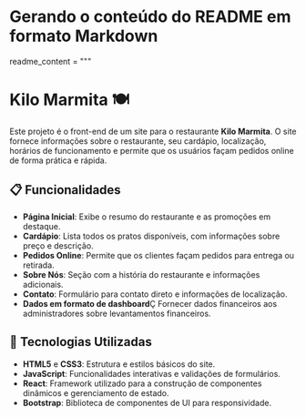 # Gerando o conteúdo do README em formato Markdown

readme_content = """
# Kilo Marmita 🍽️

Este projeto é o front-end de um site para o restaurante **Kilo Marmita**. O site fornece informações sobre o restaurante, seu cardápio, localização, horários de funcionamento e permite que os usuários façam pedidos online de forma prática e rápida.

## 📋 Funcionalidades

- **Página Inicial**: Exibe o resumo do restaurante e as promoções em destaque.
- **Cardápio**: Lista todos os pratos disponíveis, com informações sobre preço e descrição.
- **Pedidos Online**: Permite que os clientes façam pedidos para entrega ou retirada.
- **Sobre Nós**: Seção com a história do restaurante e informações adicionais.
- **Contato**: Formulário para contato direto e informações de localização.
- **Dados em formato de dashboard**Ç Fornecer dados financeiros aos administradores sobre levantamentos financeiros.

## 🚀 Tecnologias Utilizadas

- **HTML5** e **CSS3**: Estrutura e estilos básicos do site.
- **JavaScript**: Funcionalidades interativas e validações de formulários.
- **React**: Framework utilizado para a construção de componentes dinâmicos e gerenciamento de estado.
- **Bootstrap**: Biblioteca de componentes de UI para responsividade.
  
